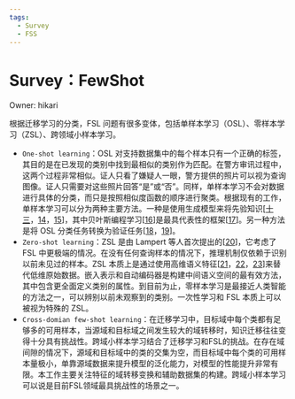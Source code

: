 ```yaml
---
tags:
  - Survey
  - FSS
---
```


# Survey：FewShot

Owner: hikari

根据迁移学习的分类，FSL 问题有很多变体，包括单样本学习（OSL）、零样本学习（ZSL）、跨领域小样本学习。

- `One-shot learning`：OSL 对支持数据集中的每个样本只有一个正确的标签，其目的是在已发现的类别中找到最相似的类别作为匹配。在警方审讯过程中，这两个过程非常相似。证人只看了嫌疑人一眼，警方提供的照片可以视为查询图像。证人只需要对这些照片回答“是”或“否”。同样，单样本学习不会对数据进行具体的分类，而只是按照相似度函数的顺序进行聚类。根据现有的工作，单样本学习可以分为两种主要方法。一种是使用生成模型来将先验知识[[十三](https://ar5iv.labs.arxiv.org/html/2205.06743?_immersive_translate_auto_translate=1#bib.bib13)，[14](https://ar5iv.labs.arxiv.org/html/2205.06743?_immersive_translate_auto_translate=1#bib.bib14)，[15](https://ar5iv.labs.arxiv.org/html/2205.06743?_immersive_translate_auto_translate=1#bib.bib15)]，其中贝叶斯编程学习[[16](https://ar5iv.labs.arxiv.org/html/2205.06743?_immersive_translate_auto_translate=1#bib.bib16)]是最具代表性的框架[[17](https://ar5iv.labs.arxiv.org/html/2205.06743?_immersive_translate_auto_translate=1#bib.bib17)]。另一种方法是将 OSL 分类任务转换为验证任务[[18](https://ar5iv.labs.arxiv.org/html/2205.06743?_immersive_translate_auto_translate=1#bib.bib18)，[19](https://ar5iv.labs.arxiv.org/html/2205.06743?_immersive_translate_auto_translate=1#bib.bib19)]。
- `Zero-shot learning`：ZSL 是由 Lampert 等人首次提出的[[20](https://ar5iv.labs.arxiv.org/html/2205.06743?_immersive_translate_auto_translate=1#bib.bib20)]，它考虑了 FSL 中更极端的情况。在没有任何查询样本的情况下，推理机制仅依赖于识别以前未见过的样本。ZSL 本质上是通过使用高维语义特征[[21](https://ar5iv.labs.arxiv.org/html/2205.06743?_immersive_translate_auto_translate=1#bib.bib21)，[22](https://ar5iv.labs.arxiv.org/html/2205.06743?_immersive_translate_auto_translate=1#bib.bib22)，[23](https://ar5iv.labs.arxiv.org/html/2205.06743?_immersive_translate_auto_translate=1#bib.bib23)]来替代低维原始数据。嵌入表示和自动编码器是构建中间语义空间的最有效方法，其中包含更全面定义类别的属性。到目前为止，零样本学习是最接近人类智能的方法之一，可以辨别以前未观察到的类别。一次性学习和 FSL 本质上可以被视为特殊的 ZSL。
- `Cross-domian few-shot learning`：在迁移学习中，目标域中每个类都有足够多的可用样本，当源域和目标域之间发生较大的域转移时，知识迁移往往变得十分具有挑战性。跨域小样本学习结合了迁移学习和FSL的挑战。在存在域间隙的情况下，源域和目标域中的类的交集为空，而目标域中每个类的可用样本量极小，单靠源域数据来提升模型的泛化能力，对模型的性能提升非常有限。本工作主要关注特征的域转移变换和辅助数据集的构建。跨域小样本学习可以说是目前FSL领域最具挑战性的场景之一。